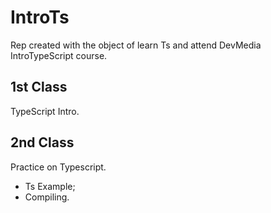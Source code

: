 # IntroTs

Rep created with the object of learn Ts and attend DevMedia IntroTypeScript course.

## 1st Class

TypeScript Intro.

## 2nd Class

Practice on Typescript.

-   Ts Example;
-   Compiling.
